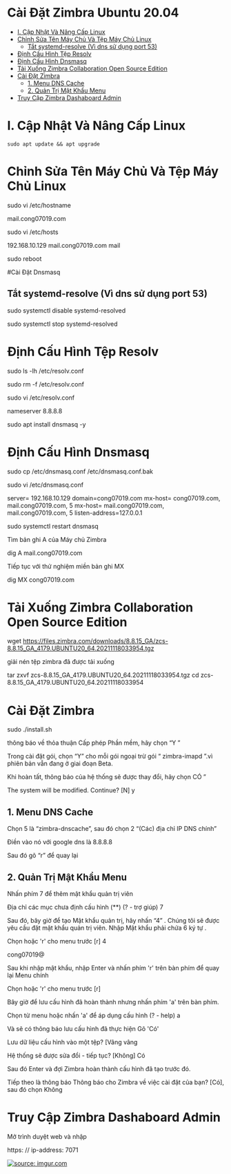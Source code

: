 <h1>Cài Đặt Zimbra Ubuntu 20.04</h1>

- [I. Cập Nhật Và Nâng Cấp Linux](#i-cập-nhật-và-nâng-cấp-linux)
- [Chỉnh Sửa Tên Máy Chủ Và Tệp Máy Chủ Linux](#chỉnh-sửa-tên-máy-chủ-và-tệp-máy-chủ-linux)
  - [Tắt systemd-resolve (Vì dns sử dụng port 53)](#tắt-systemd-resolve-vì-dns-sử-dụng-port-53)
- [Định Cấu Hình Tệp Resolv](#định-cấu-hình-tệp-resolv)
- [Định Cấu Hình Dnsmasq](#định-cấu-hình-dnsmasq)
- [Tải Xuống Zimbra Collaboration Open Source Edition](#tải-xuống-zimbra-collaboration-open-source-edition)
- [Cài Đặt Zimbra](#cài-đặt-zimbra)
  - [1. Menu DNS Cache](#1-menu-dns-cache)
  - [2. Quản Trị Mật Khẩu Menu](#2-quản-trị-mật-khẩu-menu)
- [Truy Cập Zimbra Dashaboard Admin](#truy-cập-zimbra-dashaboard-admin)


# I. Cập Nhật Và Nâng Cấp Linux 
```
sudo apt update && apt upgrade 
```
# Chỉnh Sửa Tên Máy Chủ Và Tệp Máy Chủ Linux

sudo vi /etc/hostname

mail.cong07019.com

sudo vi /etc/hosts

192.168.10.129 mail.cong07019.com		mail

sudo reboot

#Cài Đặt Dnsmasq

## Tắt systemd-resolve (Vì dns sử dụng port 53)

sudo systemctl disable systemd-resolved


sudo systemctl stop systemd-resolved

# Định Cấu Hình Tệp Resolv

sudo ls -lh /etc/resolv.conf

sudo rm -f /etc/resolv.conf

sudo vi /etc/resolv.conf

nameserver 8.8.8.8

sudo apt install dnsmasq -y

# Định Cấu Hình Dnsmasq

sudo cp /etc/dnsmasq.conf /etc/dnsmasq.conf.bak

sudo vi /etc/dnsmasq.conf

server= 192.168.10.129
domain=cong07019.com
mx-host= cong07019.com, mail.cong07019.com, 5
mx-host= mail.cong07019.com, mail.cong07019.com, 5
listen-address=127.0.0.1

sudo systemctl restart dnsmasq


Tìm bản ghi A của Máy chủ Zimbra

dig A mail.cong07019.com

Tiếp tục với thử nghiệm miền bản ghi MX

dig MX cong07019.com

# Tải Xuống Zimbra Collaboration Open Source Edition

wget https://files.zimbra.com/downloads/8.8.15_GA/zcs-8.8.15_GA_4179.UBUNTU20_64.20211118033954.tgz

giải nén tệp zimbra đã được tải xuống

tar zxvf zcs-8.8.15_GA_4179.UBUNTU20_64.20211118033954.tgz
cd zcs-8.8.15_GA_4179.UBUNTU20_64.20211118033954

# Cài Đặt Zimbra

sudo ./install.sh

thông báo về thỏa thuận Cấp phép Phần mềm, hãy chọn “Y ”

Trong cài đặt gói, chọn “Y” cho mỗi gói ngoại trừ gói “ zimbra-imapd ”.vì phiên bản vẫn đang ở giai đoạn Beta.

Khi hoàn tất, thông báo của hệ thống sẽ được thay đổi, hãy chọn CÓ ”

The system will be modified. Continue? [N] y 

## 1. Menu DNS Cache
Chọn 5 là “zimbra-dnscache”, sau đó chọn 2 “(Các) địa chỉ IP DNS chính”

Điền vào nó với google dns là 8.8.8.8

Sau đó gõ “r” để quay lại

## 2. Quản Trị Mật Khẩu Menu
Nhấn phím 7 để thêm mật khẩu quản trị viên

Địa chỉ các mục chưa định cấu hình (**) (? - trợ giúp) 7

Sau đó, bây giờ để tạo Mật khẩu quản trị, hãy nhấn “4” . Chúng tôi sẽ được yêu cầu đặt mật khẩu quản trị viên. Nhập Mật khẩu phải chứa 6 ký tự .

Chọn hoặc 'r' cho menu trước [r] 4

cong07019@

Sau khi nhập mật khẩu, nhập Enter và nhấn phím 'r' trên bàn phím để quay lại Menu chính

Chọn hoặc 'r' cho menu trước [r]

Bây giờ để lưu cấu hình đã hoàn thành nhưng nhấn phím 'a' trên bàn phím.

Chọn từ menu hoặc nhấn 'a' để áp dụng cấu hình (? - help) a

Và sẽ có thông báo lưu cấu hình đã thực hiện Gõ 'Có'

Lưu dữ liệu cấu hình vào một tệp? [Vâng vâng 

Hệ thống sẽ được sửa đổi - tiếp tục? [Không] Có

Sau đó Enter và đợi Zimbra hoàn thành cấu hình đã tạo trước đó.

Tiếp theo là thông báo Thông báo cho Zimbra về việc cài đặt của bạn? [Có], sau đó chọn Không

# Truy Cập Zimbra Dashaboard Admin


Mở trình duyệt web và nhập

https: // ip-address: 7071


<a href="https://imgur.com/8B77Cd8"><img src="https://i.imgur.com/8B77Cd8.png" title="source: imgur.com" /></a>